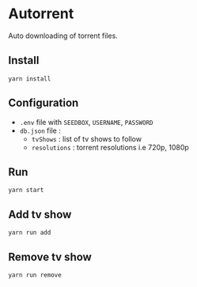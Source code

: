 # Autorrent

Auto downloading of torrent files.


## Install

```
yarn install
```

## Configuration

- `.env` file with `SEEDBOX`, `USERNAME`, `PASSWORD`
- `db.json` file :
  - `tvShows` : list of tv shows to follow
  - `resolutions` : torrent resolutions i.e 720p, 1080p

## Run

```
yarn start
```

## Add tv show

```
yarn run add
```

## Remove tv show

```
yarn run remove
```
